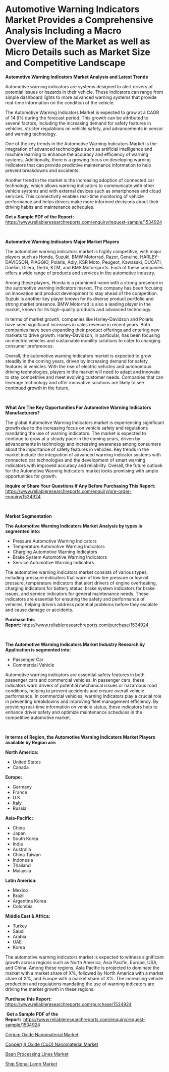 <p><h1>Automotive Warning Indicators Market Provides a Comprehensive Analysis Including a Macro Overview of the Market as well as Micro Details such as Market Size and Competitive Landscape</h1></p><p><strong>Automotive Warning Indicators Market Analysis and Latest Trends</strong></p>
<p><p>Automotive warning indicators are systems designed to alert drivers of potential issues or hazards in their vehicle. These indicators can range from simple dashboard lights to more advanced warning systems that provide real-time information on the condition of the vehicle.</p><p>The Automotive Warning Indicators Market is expected to grow at a CAGR of 14.9% during the forecast period. This growth can be attributed to several factors, including the increasing demand for safety features in vehicles, stricter regulations on vehicle safety, and advancements in sensor and warning technology.</p><p>One of the key trends in the Automotive Warning Indicators Market is the integration of advanced technologies such as artificial intelligence and machine learning to enhance the accuracy and efficiency of warning systems. Additionally, there is a growing focus on developing warning indicators that can provide predictive maintenance information to help prevent breakdowns and accidents.</p><p>Another trend in the market is the increasing adoption of connected car technology, which allows warning indicators to communicate with other vehicle systems and with external devices such as smartphones and cloud services. This connectivity enables real-time monitoring of vehicle performance and helps drivers make more informed decisions about their driving habits and maintenance schedules.</p></p>
<p><strong>Get a Sample PDF of the Report:&nbsp;</strong> <a href="https://www.reliableresearchreports.com/enquiry/request-sample/1534924">https://www.reliableresearchreports.com/enquiry/request-sample/1534924</a></p>
<p>&nbsp;</p>
<p><strong>Automotive Warning Indicators Major Market Players</strong></p>
<p><p>The automotive warning indicators market is highly competitive, with major players such as Honda, Suzuki, BMW Motorrad, Razor, Genuine, HARLEY-DAVIDSON, PIAGGIO, Polaris, Adly, KSR Moto, Peugeot, Kawasaki, DUCATI, Daelim, Gilera, Derbi, KTM, and BMS Motorsports. Each of these companies offers a wide range of products and services in the automotive industry.</p><p>Among these players, Honda is a prominent name with a strong presence in the automotive warning indicators market. The company has been focusing on innovation and product development to stay ahead of the competition. Suzuki is another key player known for its diverse product portfolio and strong market presence. BMW Motorrad is also a leading player in the market, known for its high-quality products and advanced technology.</p><p>In terms of market growth, companies like Harley-Davidson and Polaris have seen significant increases in sales revenue in recent years. Both companies have been expanding their product offerings and entering new markets to drive growth. Harley-Davidson, in particular, has been focusing on electric vehicles and sustainable mobility solutions to cater to changing consumer preferences.</p><p>Overall, the automotive warning indicators market is expected to grow steadily in the coming years, driven by increasing demand for safety features in vehicles. With the rise of electric vehicles and autonomous driving technologies, players in the market will need to adapt and innovate to stay competitive and meet evolving customer needs. Companies that can leverage technology and offer innovative solutions are likely to see continued growth in the future.</p></p>
<p>&nbsp;</p>
<p><strong>What Are The Key Opportunities For Automotive Warning Indicators Manufacturers?</strong></p>
<p><p>The global Automotive Warning Indicators market is experiencing significant growth due to the increasing focus on vehicle safety and regulations mandating the use of warning indicators. The market is expected to continue to grow at a steady pace in the coming years, driven by advancements in technology and increasing awareness among consumers about the importance of safety features in vehicles. Key trends in the market include the integration of advanced warning indicator systems with connected car technologies and the development of smart warning indicators with improved accuracy and reliability. Overall, the future outlook for the Automotive Warning Indicators market looks promising with ample opportunities for growth.</p></p>
<p><strong>Inquire or Share Your Questions If Any Before Purchasing This Report:</strong> <a href="https://www.reliableresearchreports.com/enquiry/pre-order-enquiry/1534924">https://www.reliableresearchreports.com/enquiry/pre-order-enquiry/1534924</a></p>
<p>&nbsp;</p>
<p><strong>Market Segmentation</strong></p>
<p><strong>The Automotive Warning Indicators Market Analysis by types is segmented into:</strong></p>
<p><ul><li>Pressure Automotive Warning Indicators</li><li>Temperature Automotive Warning Indicators</li><li>Charging Automotive Warning Indicators</li><li>Brake System Automotive Warning Indicators</li><li>Service Automotive Warning Indicators</li></ul></p>
<p><p>The automotive warning indicators market consists of various types, including pressure indicators that warn of low tire pressure or low oil pressure, temperature indicators that alert drivers of engine overheating, charging indicators for battery status, brake system indicators for brake issues, and service indicators for general maintenance needs. These indicators are essential for ensuring the safety and performance of vehicles, helping drivers address potential problems before they escalate and cause damage or accidents.</p></p>
<p><strong>Purchase this Report:&nbsp;</strong><a href="https://www.reliableresearchreports.com/purchase/1534924">https://www.reliableresearchreports.com/purchase/1534924</a></p>
<p>&nbsp;</p>
<p><strong>The Automotive Warning Indicators Market Industry Research by Application is segmented into:</strong></p>
<p><ul><li>Passenger Car</li><li>Commercial Vehicle</li></ul></p>
<p><p>Automotive warning indicators are essential safety features in both passenger cars and commercial vehicles. In passenger cars, these indicators warn drivers of potential mechanical issues or hazardous road conditions, helping to prevent accidents and ensure overall vehicle performance. In commercial vehicles, warning indicators play a crucial role in preventing breakdowns and improving fleet management efficiency. By providing real-time information on vehicle status, these indicators help to enhance driver safety and optimize maintenance schedules in the competitive automotive market.</p></p>
<p>&nbsp;</p>
<p><strong>In terms of Region, the Automotive Warning Indicators Market Players available by Region are:</strong></p>
<p>
    <p> <strong> North America: </strong>
        <ul>
            <li>United States</li>
            <li>Canada</li>
        </ul>
        </p> 
    <p> <strong> Europe: </strong>
        <ul>
            <li>Germany</li>
            <li>France</li>
            <li>U.K.</li>
            <li>Italy</li>
            <li>Russia</li>
        </ul>
        </p> 
    <p> <strong> Asia-Pacific: </strong>
        <ul>
            <li>China</li>
            <li>Japan</li>
            <li>South Korea</li>
            <li>India</li>
            <li>Australia</li>
            <li>China Taiwan</li>
            <li>Indonesia</li>
            <li>Thailand</li>
            <li>Malaysia</li>
        </ul>
        </p> 
    <p> <strong> Latin America: </strong>
        <ul>
            <li>Mexico</li>
            <li>Brazil</li>
            <li>Argentina Korea</li>
            <li>Colombia</li>
        </ul>
        </p> 
    <p> <strong> Middle East & Africa: </strong>
        <ul>
            <li>Turkey</li>
            <li>Saudi</li>
            <li>Arabia</li>
            <li>UAE</li>
            <li>Korea</li>
        </ul>
    </p>
    </p>
<p><p>The automotive warning indicators market is expected to witness significant growth across regions such as North America, Asia Pacific, Europe, USA, and China. Among these regions, Asia Pacific is projected to dominate the market with a market share of X%, followed by North America with a market share of X%, and Europe with a market share of X%. The increasing vehicle production and regulations mandating the use of warning indicators are driving the market growth in these regions.</p></p>
<p><strong>Purchase this Report: </strong><a href="https://www.reliableresearchreports.com/purchase/1534924">https://www.reliableresearchreports.com/purchase/1534924</a></p>
<p>&nbsp;<strong>Get a Sample PDF of the Report:&nbsp;&nbsp;</strong><a href="https://www.reliableresearchreports.com/enquiry/request-sample/1534924">https://www.reliableresearchreports.com/enquiry/request-sample/1534924</a></p>
<p><strong></strong></p>
<p><p><a href="https://view.publitas.com/reportprime-1/cerium-oxide-nanomaterial-market-size-reflecting-a-forecast-till-2030-market-by-type-by-application-and-by-geography/">Cerium Oxide Nanomaterial Market</a></p><p><a href="https://view.publitas.com/reportprime-1/copper-ii-oxide-cuo-nanomaterial-market-dynamics-2023-2030-also-about-its-market-trends-projections-and-opportunities/">Copper(II) Oxide (CuO) Nanomaterial Market</a></p><p><a href="https://view.publitas.com/reportprime-1/bean-processing-lines-market-size-share-trends-analysis-report-by-application-regional-outlook-competitive-strategies-and-segment-forecasts-2023-2030/">Bean Processing Lines Market</a></p><p><a href="https://iodized-pantydraco-05c.notion.site/Ship-Signal-Lamp-Market-Challenges-Opportunities-and-Growth-Drivers-and-Major-Market-Players-fore-fd10403158c1495493388d68c470f964">Ship Signal Lamp Market</a></p></p>